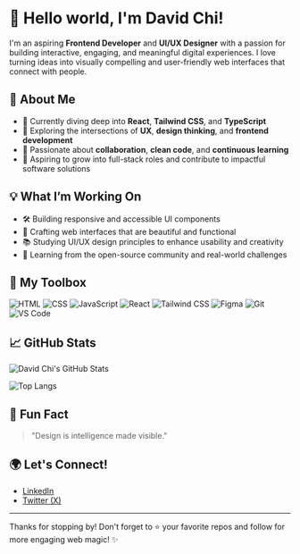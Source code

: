 # 👋 Hello world, I'm David Chi!

I'm an aspiring **Frontend Developer** and **UI/UX Designer** with a passion for building interactive, engaging, and meaningful digital experiences. I love turning ideas into visually compelling and user-friendly web interfaces that connect with people.

## 🚀 About Me
- 🔭 Currently diving deep into **React**, **Tailwind CSS**, and **TypeScript**
- 🌱 Exploring the intersections of **UX**, **design thinking**, and **frontend development**
- 🤝 Passionate about **collaboration**, **clean code**, and **continuous learning**
- 🎯 Aspiring to grow into full-stack roles and contribute to impactful software solutions

## 💡 What I’m Working On
- 🛠️ Building responsive and accessible UI components
- 🎨 Crafting web interfaces that are beautiful and functional
- 📚 Studying UI/UX design principles to enhance usability and creativity
- 💬 Learning from the open-source community and real-world challenges

## 🧰 My Toolbox
![HTML](https://img.shields.io/badge/HTML5-E34F26?style=for-the-badge&logo=html5&logoColor=white)
![CSS](https://img.shields.io/badge/CSS3-1572B6?style=for-the-badge&logo=css3&logoColor=white)
![JavaScript](https://img.shields.io/badge/JavaScript-F7DF1E?style=for-the-badge&logo=javascript&logoColor=black)
![React](https://img.shields.io/badge/React-20232A?style=for-the-badge&logo=react&logoColor=61DAFB)
![Tailwind CSS](https://img.shields.io/badge/Tailwind-06B6D4?style=for-the-badge&logo=tailwindcss&logoColor=white)
![Figma](https://img.shields.io/badge/Figma-F24E1E?style=for-the-badge&logo=figma&logoColor=white)
![Git](https://img.shields.io/badge/Git-F05032?style=for-the-badge&logo=git&logoColor=white)
![VS Code](https://img.shields.io/badge/VSCode-007ACC?style=for-the-badge&logo=visual-studio-code&logoColor=white)

## 📈 GitHub Stats
![David Chi's GitHub Stats](https://github-readme-stats.vercel.app/api?username=yourusername&show_icons=true&theme=radical)

![Top Langs](https://github-readme-stats.vercel.app/api/top-langs/?username=yourusername&layout=compact&theme=radical)

## 🧠 Fun Fact
> "Design is intelligence made visible."

## 🌍 Let's Connect!
- [LinkedIn](https://www.linkedin.com/in/david-chi-a626a1172)  
- [Twitter (X)](https://twitter.com/FavoriteSmile3)  


---

Thanks for stopping by! Don't forget to ⭐ your favorite repos and follow for more engaging web magic! ✨
